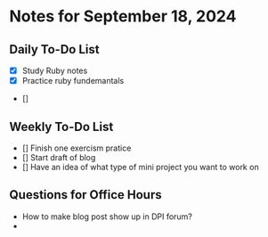 # Notes for September 18, 2024

## Daily To-Do List
- [x] Study Ruby notes
- [x] Practice ruby fundemantals
- [] 

## Weekly To-Do List
- [] Finish one exercism pratice
- [] Start draft of blog
- [] Have an idea of what type of mini project you want to work on


## Questions for Office Hours
- How to make blog post show up in DPI forum?
- 